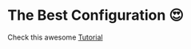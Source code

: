 # The Best Configuration 😍 

Check this awesome [Tutorial](https://scotch.io/tutorials/setup-a-react-environment-using-webpack-and-babel)
